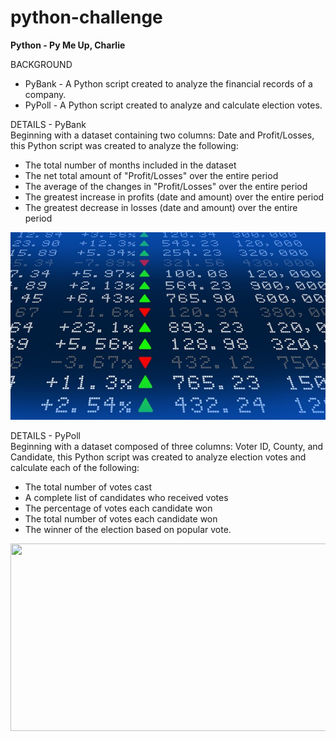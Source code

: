 # python-challenge
**Python - Py Me Up, Charlie**

BACKGROUND<br>
- PyBank - A Python script created to analyze the financial records of a company.<br>
- PyPoll - A Python script created to analyze and calculate election votes.

DETAILS - PyBank<br>
Beginning with a dataset containing two columns: Date and Profit/Losses, this Python script was created to analyze the following:

- The total number of months included in the dataset
- The net total amount of "Profit/Losses" over the entire period
- The average of the changes in "Profit/Losses" over the entire period
- The greatest increase in profits (date and amount) over the entire period
- The greatest decrease in losses (date and amount) over the entire period

<div style="text-align:center"><img src="static/images/stockmarket.jpg" width="1000" height="300"/></div>

DETAILS - PyPoll<br>
Beginning with a dataset composed of three columns: Voter ID, County, and Candidate, this Python script was created to analyze election votes and calculate each of the following:

- The total number of votes cast
- A complete list of candidates who received votes
- The percentage of votes each candidate won
- The total number of votes each candidate won
- The winner of the election based on popular vote.

<div style="text-align:center"><img src="static/images/G20-Summit-Communique-Flags.jpg" width="1000" height="300"/></div>
